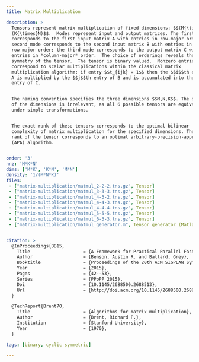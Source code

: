 ```yaml
---
title: Matrix Multiplication

description: >
  Tensors represent matrix multiplication of fixed dimensions: $$(M{\times}K) *
  (K{\times}N)$$.  Modes represent input and output matrices. The first mode
  corresponds to the first input matrix A with entries in row-major order; the
  second mode corresponds to the second input matrix B with entries in
  row-major order; the third mode corresponds to the output matrix C with
  entries in *column-major* order.  The choice of orderings reveals the cyclic
  symmetry of the tensor.  The tensor is binary valued.  Nonzero entries (ones)
  correspond to scalar multiplications within the classical matrix
  multiplication algorithm: if entry $$t_{ijk} = 1$$ then the $$i$$th entry of
  A is multiplied by the $$j$$th entry of B and is accumulated into the $$k$$th
  entry of C.


  The naming convention specifies the three dimensions $$M,N,K$$. The ordering
  of the dimensions is irrelevant, as all 6 possible tensors are equivalent
  under simple transformations.


  The exact rank of these tensors corresponds to the optimal bilinear
  complexity of matrix multiplication for the specified dimensions. The border
  rank of the tensor corresponds to an optimal arbitrary-precision-approximation
  (APA) algorithm.


order: '3'
nnz: 'M*K*N'
dims: ['M*K', 'K*N', 'M*N']
density: '1/(M*N*K)'
files:
 - ["matrix-multiplication/matmul_2-2-2.tns.gz", Tensor]
 - ["matrix-multiplication/matmul_3-3-3.tns.gz", Tensor]
 - ["matrix-multiplication/matmul_4-3-2.tns.gz", Tensor]
 - ["matrix-multiplication/matmul_4-4-3.tns.gz", Tensor]
 - ["matrix-multiplication/matmul_4-4-4.tns.gz", Tensor]
 - ["matrix-multiplication/matmul_5-5-5.tns.gz", Tensor]
 - ["matrix-multiplication/matmul_6-3-3.tns.gz", Tensor]
 - ["matrix-multiplication/matmul_generator.m", Tensor generator (Matlab)]


citation: >
  @InProceedings{BB15,
    Title                    = {A Framework for Practical Parallel Fast Matrix Multiplication},
    Author                   = {Benson, Austin R. and Ballard, Grey},
    Booktitle                = {Proceedings of the 20th ACM SIGPLAN Symposium on Principles and Practice of Parallel Programming},
    Year                     = {2015},
    Pages                    = {42--53},
    Series                   = {PPoPP 2015},
    Doi                      = {10.1145/2688500.2688513},
    Url                      = {http://doi.acm.org/10.1145/2688500.2688513}
  }

  @TechReport{Brent70,
    Title                    = {Algorithms for matrix multiplication},
    Author                   = {Brent, Richard P.},
    Institution              = {Stanford University},
    Year                     = {1970},
  }

tags: [binary, cyclic symmetric]

---
```


